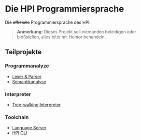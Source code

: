 # Die HPI Programmiersprache

Die ~~offizielle~~ Programmiersprache des HPI.

> **Anmerkung:** Dieses Projekt soll niemanden beleidigen oder bloßstellen, alles bitte mit Humor behandeln.

## Teilprojekte

### Programmanalyze

- [Lexer & Parser](./crates/hpi-parser/)
- [Semantikanalyse](./crates/hpi-analyzer/)

### Interpreter

- [Tree-walking Interpreter](./crates/hpi-interpreter-tree/)

### Toolchain

- [Language Server](./crates/hpi-ls/)
- [HPI CLI](./crates/hpi-cli/)
